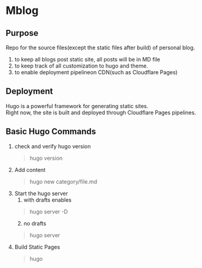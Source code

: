 # Mblog

## Purpose
Repo for the source files(except the static files after build) of personal blog. 

1. to keep all blogs post
    static site,  all posts will be in MD file
2. to keep track of all customization to hugo and theme.
3. to enable deployment pipelineon CDN(such as Cloudflare Pages)

## Deployment
Hugo is a powerful framework for generating static sites.   
Right now,  the site is built and deployed through Cloudflare Pages pipelines.

## Basic Hugo Commands
1. check and verify hugo version
   >hugo version
2. Add content
   > hugo new category/file.md
3. Start the hugo server
   1. with drafts enables
   >hugo server -D
   2. no drafts 
   >hugo server
4. Build Static Pages
   > hugo 